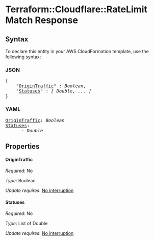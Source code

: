 # Terraform::Cloudflare::RateLimit Match Response

## Syntax

To declare this entity in your AWS CloudFormation template, use the following syntax:

### JSON

<pre>
{
    "<a href="#origintraffic" title="OriginTraffic">OriginTraffic</a>" : <i>Boolean</i>,
    "<a href="#statuses" title="Statuses">Statuses</a>" : <i>[ Double, ... ]</i>
}
</pre>

### YAML

<pre>
<a href="#origintraffic" title="OriginTraffic">OriginTraffic</a>: <i>Boolean</i>
<a href="#statuses" title="Statuses">Statuses</a>: <i>
      - Double</i>
</pre>

## Properties

#### OriginTraffic

_Required_: No

_Type_: Boolean

_Update requires_: [No interruption](https://docs.aws.amazon.com/AWSCloudFormation/latest/UserGuide/using-cfn-updating-stacks-update-behaviors.html#update-no-interrupt)

#### Statuses

_Required_: No

_Type_: List of Double

_Update requires_: [No interruption](https://docs.aws.amazon.com/AWSCloudFormation/latest/UserGuide/using-cfn-updating-stacks-update-behaviors.html#update-no-interrupt)

